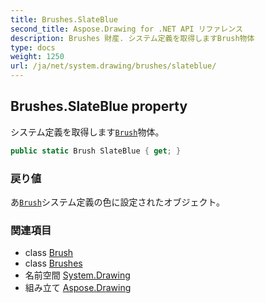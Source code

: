 ```yaml
---
title: Brushes.SlateBlue
second_title: Aspose.Drawing for .NET API リファレンス
description: Brushes 財産. システム定義を取得しますBrush物体
type: docs
weight: 1250
url: /ja/net/system.drawing/brushes/slateblue/
---
```

## Brushes.SlateBlue property

システム定義を取得します[`Brush`](../../brush/)物体。

```csharp
public static Brush SlateBlue { get; }
```

### 戻り値

あ[`Brush`](../../brush/)システム定義の色に設定されたオブジェクト。

### 関連項目

* class [Brush](../../brush/)
* class [Brushes](../)
* 名前空間 [System.Drawing](../../brushes/)
* 組み立て [Aspose.Drawing](../../../)


